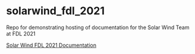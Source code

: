 # solarwind_fdl_2021
Repo for demonstrating hosting of documentation for the Solar Wind Team at FDL 2021

<a href="https://nmiles2718.github.io/solarwind_fdl_2021/">Solar Wind FDL 2021 Documentation</a>

